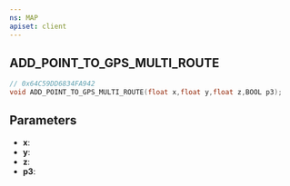```yaml
---
ns: MAP
apiset: client
---
```

## ADD_POINT_TO_GPS_MULTI_ROUTE

```c
// 0x64C59DD6834FA942
void ADD_POINT_TO_GPS_MULTI_ROUTE(float x,float y,float z,BOOL p3);
```


## Parameters
* **x**:
* **y**:
* **z**:
* **p3**:



